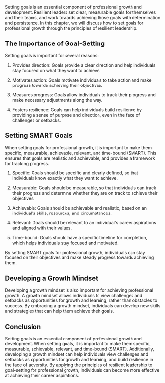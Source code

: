 
Setting goals is an essential component of professional growth and development. Resilient leaders set clear, measurable goals for themselves and their teams, and work towards achieving those goals with determination and persistence. In this chapter, we will discuss how to set goals for professional growth through the principles of resilient leadership.

The Importance of Goal-Setting
------------------------------

Setting goals is important for several reasons:

1. Provides direction: Goals provide a clear direction and help individuals stay focused on what they want to achieve.

2. Motivates action: Goals motivate individuals to take action and make progress towards achieving their objectives.

3. Measures progress: Goals allow individuals to track their progress and make necessary adjustments along the way.

4. Fosters resilience: Goals can help individuals build resilience by providing a sense of purpose and direction, even in the face of challenges or setbacks.

Setting SMART Goals
-------------------

When setting goals for professional growth, it is important to make them specific, measurable, achievable, relevant, and time-bound (SMART). This ensures that goals are realistic and achievable, and provides a framework for tracking progress.

1. Specific: Goals should be specific and clearly defined, so that individuals know exactly what they want to achieve.

2. Measurable: Goals should be measurable, so that individuals can track their progress and determine whether they are on track to achieve their objectives.

3. Achievable: Goals should be achievable and realistic, based on an individual's skills, resources, and circumstances.

4. Relevant: Goals should be relevant to an individual's career aspirations and aligned with their values.

5. Time-bound: Goals should have a specific timeline for completion, which helps individuals stay focused and motivated.

By setting SMART goals for professional growth, individuals can stay focused on their objectives and make steady progress towards achieving them.

Developing a Growth Mindset
---------------------------

Developing a growth mindset is also important for achieving professional growth. A growth mindset allows individuals to view challenges and setbacks as opportunities for growth and learning, rather than obstacles to success. By embracing a growth mindset, individuals can develop new skills and strategies that can help them achieve their goals.

Conclusion
----------

Setting goals is an essential component of professional growth and development. When setting goals, it is important to make them specific, measurable, achievable, relevant, and time-bound (SMART). Additionally, developing a growth mindset can help individuals view challenges and setbacks as opportunities for growth and learning, and build resilience in the face of adversity. By applying the principles of resilient leadership to goal-setting for professional growth, individuals can become more effective at achieving their career aspirations.
